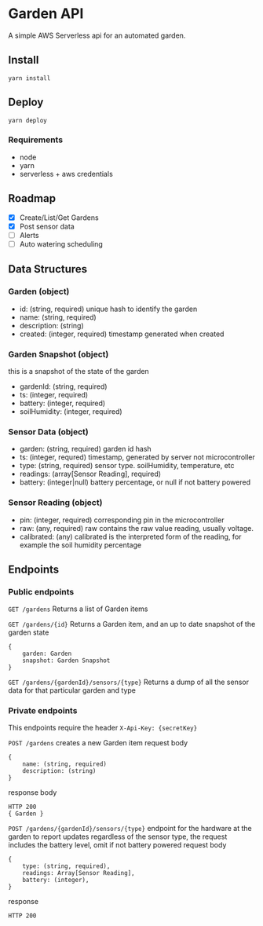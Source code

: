 # Garden API
A simple AWS Serverless api for an automated garden.

## Install
`yarn install`

## Deploy
`yarn deploy`

### Requirements
+ node
+ yarn
+ serverless + aws credentials

## Roadmap 
- [x] Create/List/Get Gardens
- [x] Post sensor data
- [ ] Alerts
- [ ] Auto watering scheduling

## Data Structures

### Garden (object)
+ id: (string, required) unique hash to identify the garden
+ name: (string, required)
+ description: (string)
+ created: (integer, required) timestamp generated when created

### Garden Snapshot (object)
this is a snapshot of the state of the garden
+ gardenId: (string, required)
+ ts: (integer, required)
+ battery:  (integer, required)
+ soilHumidity: (integer, required)  

### Sensor Data (object)
+ garden: (string, required) garden id hash
+ ts: (integer, requred) timestamp, generated by server not microcontroller
+ type: (string, required) sensor type. soilHumidity, temperature, etc
+ readings: (array[Sensor Reading], required) 
+ battery: (integer|null) battery percentage, or null if not battery powered

### Sensor Reading (object)
+ pin: (integer, required) corresponding pin in the microcontroller
+ raw: (any, required) raw contains the raw value reading, usually voltage.
+ calibrated: (any) calibrated is the interpreted form of the reading, for example the soil humidity percentage

## Endpoints

### Public endpoints

`GET /gardens`
Returns a list of Garden items

`GET /gardens/{id}`
Returns a Garden item, and an up to date snapshot of the garden state
```
{
    garden: Garden
    snapshot: Garden Snapshot
}
```

`GET /gardens/{gardenId}/sensors/{type}` Returns a dump of all the sensor data for that particular garden and type

### Private endpoints
This endpoints require the header 
`X-Api-Key: {secretKey}`

`POST /gardens`
creates a new Garden item
request body
```
{
    name: (string, required) 
    description: (string)
}
```
response body
```
HTTP 200
{ Garden } 
```

`POST /gardens/{gardenId}/sensors/{type}`
endpoint for the hardware at the garden to report updates
regardless of the sensor type, the request includes the battery level, omit if not battery powered
request body
```
{
    type: (string, required),
    readings: Array[Sensor Reading],
    battery: (integer), 
}
```
response
```
HTTP 200
```
